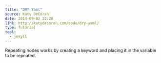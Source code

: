 ```yaml
---
title: "DRY Yaml"
source: Katy DeCorah
date: 2014-09-02 22:20
link: http://katydecorah.com/code/dry-yaml/
type: Tutorial
tool:
  - jekyll
---
```

Repeating nodes works by creating a keyword and placing it in the variable to be repeated.





